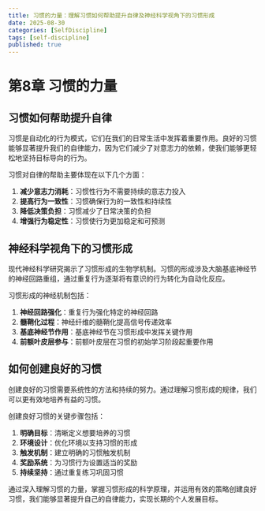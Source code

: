 ```yaml
---
title: 习惯的力量：理解习惯如何帮助提升自律及神经科学视角下的习惯形成
date: 2025-08-30
categories: [SelfDiscipline]
tags: [self-discipline]
published: true
---
```


# 第8章 习惯的力量

## 习惯如何帮助提升自律

习惯是自动化的行为模式，它们在我们的日常生活中发挥着重要作用。良好的习惯能够显著提升我们的自律能力，因为它们减少了对意志力的依赖，使我们能够更轻松地坚持目标导向的行为。

习惯对自律的帮助主要体现在以下几个方面：
1. **减少意志力消耗**：习惯性行为不需要持续的意志力投入
2. **提高行为一致性**：习惯确保行为的一致性和持续性
3. **降低决策负担**：习惯减少了日常决策的负担
4. **增强行为稳定性**：习惯使行为更加稳定和可预测

## 神经科学视角下的习惯形成

现代神经科学研究揭示了习惯形成的生物学机制。习惯的形成涉及大脑基底神经节的神经回路重组，通过重复行为逐渐将有意识的行为转化为自动化反应。

习惯形成的神经机制包括：
1. **神经回路强化**：重复行为强化特定的神经回路
2. **髓鞘化过程**：神经纤维的髓鞘化提高信号传递效率
3. **基底神经节作用**：基底神经节在习惯形成中发挥关键作用
4. **前额叶皮层参与**：前额叶皮层在习惯的初始学习阶段起重要作用

## 如何创建良好的习惯

创建良好的习惯需要系统性的方法和持续的努力。通过理解习惯形成的规律，我们可以更有效地培养有益的习惯。

创建良好习惯的关键步骤包括：
1. **明确目标**：清晰定义想要培养的习惯
2. **环境设计**：优化环境以支持习惯的形成
3. **触发机制**：建立明确的习惯触发机制
4. **奖励系统**：为习惯行为设置适当的奖励
5. **持续坚持**：通过重复练习巩固习惯

通过深入理解习惯的力量，掌握习惯形成的科学原理，并运用有效的策略创建良好习惯，我们能够显著提升自己的自律能力，实现长期的个人发展目标。